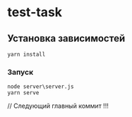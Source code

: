 # test-task

## Установка зависимостей
```
yarn install
```

### Запуск
```
node server\server.js
yarn serve
```
// Следующий главный коммит !!!
